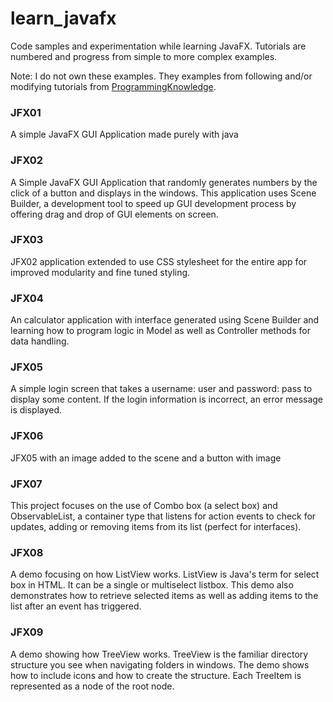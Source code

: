 # learn_javafx
Code samples and experimentation while learning JavaFX. Tutorials are numbered and progress from simple to more complex examples.

Note: I do not own these examples. They examples from following and/or modifying tutorials from [ProgrammingKnowledge](https://www.youtube.com/playlist?list=PLS1QulWo1RIaUGP446_pWLgTZPiFizEMq "JavaFX Tutorial Playlist by ProgrammingKnowledge").

### JFX01
A simple JavaFX GUI Application made purely with java

### JFX02
A Simple JavaFX GUI Application that randomly generates numbers by the click of a button and displays in the windows. This application uses Scene Builder, a development tool to speed up GUI development process by offering drag and drop of GUI elements on screen.

### JFX03
JFX02 application extended to use CSS stylesheet for the entire app for improved modularity and fine tuned styling.

### JFX04
An calculator application with interface generated using Scene Builder and learning how to program logic in Model as well as Controller methods for data handling.

### JFX05
A simple login screen that takes a username: user and password: pass to display some content. If the login information is incorrect, an error message is displayed.

### JFX06
JFX05 with an image added to the scene and a button with image

### JFX07
This project focuses on the use of Combo box (a select box) and ObservableList, a container type that listens for action events to check for updates, adding or removing items from its list (perfect for interfaces).

### JFX08
A demo focusing on how ListView works. ListView is Java's term for select box in HTML. It can be a single or multiselect listbox. This demo also demonstrates how to retrieve selected items as well as adding items to the list after an event has triggered.

### JFX09
A demo showing how TreeView works. TreeView is the familiar directory structure you see when navigating folders in windows. The demo shows how to include icons and how to create the structure. Each TreeItem is represented as a node of the root node.
